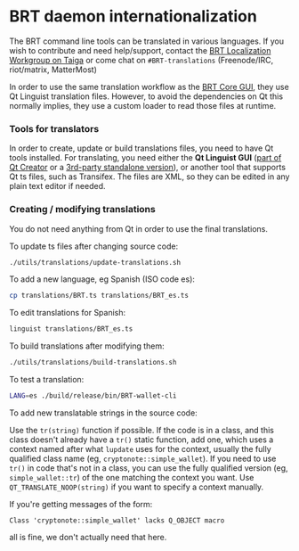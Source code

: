 # BRT daemon internationalization

The BRT command line tools can be translated in various languages. If you wish to contribute and need help/support, contact the [BRT Localization Workgroup on Taiga](https://taiga.getBRT.org/project/erciccione-BRT-localization/) or come chat on `#BRT-translations` (Freenode/IRC, riot/matrix, MatterMost)

In order to use the same translation workflow as the [BRT Core GUI](https://github.com/BRT-project/BRT-gui), they use Qt Linguist translation files. However, to avoid the dependencies on Qt this normally implies, they use a custom loader to read those files at runtime.

### Tools for translators

In order to create, update or build translations files, you need to have Qt tools installed. For translating, you need either the **Qt Linguist GUI** ([part of Qt Creator](https://www.qt.io/download) or a [3rd-party standalone version](https://github.com/lelegard/qtlinguist-installers/releases)), or another tool that supports Qt ts files, such as Transifex. The files are XML, so they can be edited in any plain text editor if needed.

### Creating / modifying translations

You do not need anything from Qt in order to use the final translations.

To update ts files after changing source code:

```bash
./utils/translations/update-translations.sh
```

To add a new language, eg Spanish (ISO code es):

```bash
cp translations/BRT.ts translations/BRT_es.ts
```

To edit translations for Spanish:

```bash
linguist translations/BRT_es.ts
```

To build translations after modifying them:

```bash
./utils/translations/build-translations.sh
```

To test a translation:

```bash
LANG=es ./build/release/bin/BRT-wallet-cli
```

To add new translatable strings in the source code:

Use the `tr(string)` function if possible. If the code is in a class, and this class doesn't already have a `tr()` static function, add one, which uses a context named after what `lupdate` uses for the context, usually the fully qualified class name (eg, `cryptonote::simple_wallet`). If you need to use `tr()` in code that's not in a class, you can use the fully qualified version (eg, `simple_wallet::tr`) of the one matching the context you want. Use `QT_TRANSLATE_NOOP(string)` if you want to specify a context manually.

If you're getting messages of the form:

```
Class 'cryptonote::simple_wallet' lacks Q_OBJECT macro
```

all is fine, we don't actually need that here.
